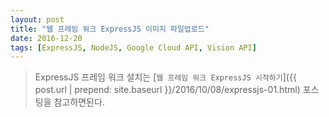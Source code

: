 ```yaml
---
layout: post
title: "웹 프레임 워크 ExpressJS 이미지 파일업로드"
date: 2016-12-20
tags: [ExpressJS, NodeJS, Google Cloud API, Vision API]
---
```

> ExpressJS 프레임 워크 설치는 [`웹 프레임 워크 ExpressJS 시작하기`]({{ post.url | prepend: site.baseurl }}/2016/10/08/expressjs-01.html) 포스팅을 참고하면된다.
